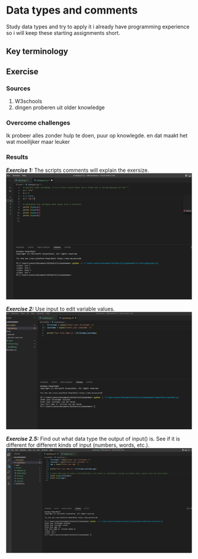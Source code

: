 # Data types and comments
Study data types and try to apply it
i already have programming experience so i will keep these starting assignments short.

## Key terminology




## Exercise
### Sources
1. W3schools
2. dingen proberen uit older knowledge

### Overcome challenges
Ik probeer alles zonder hulp te doen, puur op knowlegde. en dat maakt het wat moeilijker maar leuker

### Results

***Exercise 1:*** The scripts comments will explain the exersize.
![SS](/00_includes/python%20pics/datatype1.png) 

***Exercise 2:*** Use input to edit variable values.
![SS](/00_includes/python%20pics/variables2%263.png)

***Exercise 2.5:*** Find out what data type the output of input() is. See if it is different for different kinds of input (numbers, words, etc.).
![SS](/00_includes/python%20pics/datatype3.png)

